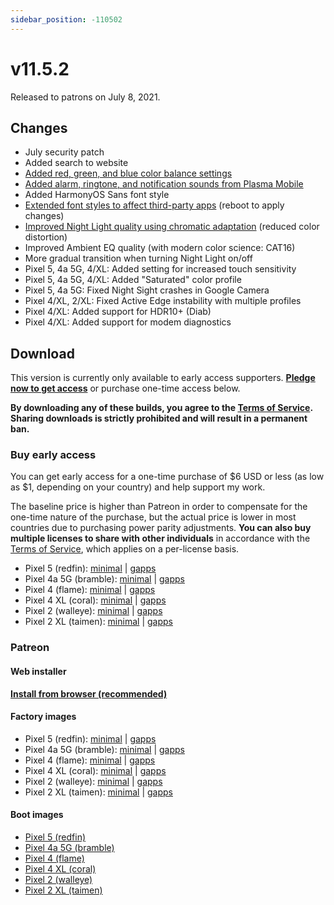 ```yaml
---
sidebar_position: -110502
---
```


# v11.5.2

Released to patrons on July 8, 2021.

## Changes

- July security patch
- Added search to website
- [Added red, green, and blue color balance settings](../discover/screenshots.mdx#customization)
- [Added alarm, ringtone, and notification sounds from Plasma Mobile](../discover/screenshots.mdx#sounds)
- Added HarmonyOS Sans font style
- [Extended font styles to affect third-party apps](../discover/screenshots.mdx#customization) (reboot to apply changes)
- [Improved Night Light quality using chromatic adaptation](../discover/screenshots.mdx#night-light-improvements) (reduced color distortion)
- Improved Ambient EQ quality (with modern color science: CAT16)
- More gradual transition when turning Night Light on/off
- Pixel 5, 4a 5G, 4/XL: Added setting for increased touch sensitivity
- Pixel 5, 4a 5G, 4/XL: Added "Saturated" color profile
- Pixel 5, 4a 5G: Fixed Night Sight crashes in Google Camera
- Pixel 4/XL, 2/XL: Fixed Active Edge instability with multiple profiles
- Pixel 4/XL: Added support for HDR10+ (Diab)
- Pixel 4/XL: Added support for modem diagnostics

## Download

This version is currently only available to early access supporters. **[Pledge now to get access](https://patreon.com/kdrag0n)** or purchase one-time access below.

**By downloading any of these builds, you agree to the [Terms of Service](https://kdrag0n.dev/terms-of-service). Sharing downloads is strictly prohibited and will result in a permanent ban.**

### Buy early access

You can get early access for a one-time purchase of $6 USD or less (as low as $1, depending on your country) and help support my work.

The baseline price is higher than Patreon in order to compensate for the one-time nature of the purchase, but the actual price is lower in most countries due to purchasing power parity adjustments. **You can also buy multiple licenses to share with other individuals** in accordance with the [Terms of Service](https://kdrag0n.dev/terms-of-service), which applies on a per-license basis.

- Pixel 5 (redfin): [minimal](https://patreon.kdrag0n.dev/buy/exclusive/proton-aosp_redfin-factory_11.5.2-test1.zip) | [gapps](https://patreon.kdrag0n.dev/buy/exclusive/proton-aosp_redfin-factory_11.5.2-test1-gapps.zip)
- Pixel 4a 5G (bramble): [minimal](https://patreon.kdrag0n.dev/buy/exclusive/proton-aosp_bramble-factory_11.5.2-test1.zip) | [gapps](https://patreon.kdrag0n.dev/buy/exclusive/proton-aosp_bramble-factory_11.5.2-test1-gapps.zip)
- Pixel 4 (flame): [minimal](https://patreon.kdrag0n.dev/buy/exclusive/proton-aosp_flame-factory_11.5.2-test1.zip) | [gapps](https://patreon.kdrag0n.dev/buy/exclusive/proton-aosp_flame-factory_11.5.2-test1-gapps.zip)
- Pixel 4 XL (coral): [minimal](https://patreon.kdrag0n.dev/buy/exclusive/proton-aosp_coral-factory_11.5.2-test1.zip) | [gapps](https://patreon.kdrag0n.dev/buy/exclusive/proton-aosp_coral-factory_11.5.2-test1-gapps.zip)
- Pixel 2 (walleye): [minimal](https://patreon.kdrag0n.dev/buy/exclusive/proton-aosp_walleye-factory_11.5.2-test1.zip) | [gapps](https://patreon.kdrag0n.dev/buy/exclusive/proton-aosp_walleye-factory_11.5.2-test1-gapps.zip)
- Pixel 2 XL (taimen): [minimal](https://patreon.kdrag0n.dev/buy/exclusive/proton-aosp_taimen-factory_11.5.2-test1.zip) | [gapps](https://patreon.kdrag0n.dev/buy/exclusive/proton-aosp_taimen-factory_11.5.2-test1-gapps.zip)

### Patreon

#### Web installer

**[Install from browser (recommended)](https://patreon.kdrag0n.dev/protonaosp-install/)**

#### Factory images

- Pixel 5 (redfin): [minimal](https://patreon.kdrag0n.dev/exclusive/proton-aosp_redfin-factory_11.5.2-test1.zip) | [gapps](https://patreon.kdrag0n.dev/exclusive/proton-aosp_redfin-factory_11.5.2-test1-gapps.zip)
- Pixel 4a 5G (bramble): [minimal](https://patreon.kdrag0n.dev/exclusive/proton-aosp_bramble-factory_11.5.2-test1.zip) | [gapps](https://patreon.kdrag0n.dev/exclusive/proton-aosp_bramble-factory_11.5.2-test1-gapps.zip)
- Pixel 4 (flame): [minimal](https://patreon.kdrag0n.dev/exclusive/proton-aosp_flame-factory_11.5.2-test1.zip) | [gapps](https://patreon.kdrag0n.dev/exclusive/proton-aosp_flame-factory_11.5.2-test1-gapps.zip)
- Pixel 4 XL (coral): [minimal](https://patreon.kdrag0n.dev/exclusive/proton-aosp_coral-factory_11.5.2-test1.zip) | [gapps](https://patreon.kdrag0n.dev/exclusive/proton-aosp_coral-factory_11.5.2-test1-gapps.zip)
- Pixel 2 (walleye): [minimal](https://patreon.kdrag0n.dev/exclusive/proton-aosp_walleye-factory_11.5.2-test1.zip) | [gapps](https://patreon.kdrag0n.dev/exclusive/proton-aosp_walleye-factory_11.5.2-test1-gapps.zip)
- Pixel 2 XL (taimen): [minimal](https://patreon.kdrag0n.dev/exclusive/proton-aosp_taimen-factory_11.5.2-test1.zip) | [gapps](https://patreon.kdrag0n.dev/exclusive/proton-aosp_taimen-factory_11.5.2-test1-gapps.zip)

#### Boot images

- [Pixel 5 (redfin)](https://patreon.kdrag0n.dev/protonaosp-boot/proton-aosp_redfin-factory_11.5.2-test1_boot.img)
- [Pixel 4a 5G (bramble)](https://patreon.kdrag0n.dev/protonaosp-boot/proton-aosp_bramble-factory_11.5.2-test1_boot.img)
- [Pixel 4 (flame)](https://patreon.kdrag0n.dev/protonaosp-boot/proton-aosp_flame-factory_11.5.2-test1_boot.img)
- [Pixel 4 XL (coral)](https://patreon.kdrag0n.dev/protonaosp-boot/proton-aosp_coral-factory_11.5.2-test1_boot.img)
- [Pixel 2 (walleye)](https://patreon.kdrag0n.dev/protonaosp-boot/proton-aosp_walleye-factory_11.5.2-test1_boot.img)
- [Pixel 2 XL (taimen)](https://patreon.kdrag0n.dev/protonaosp-boot/proton-aosp_taimen-factory_11.5.2-test1_boot.img)
